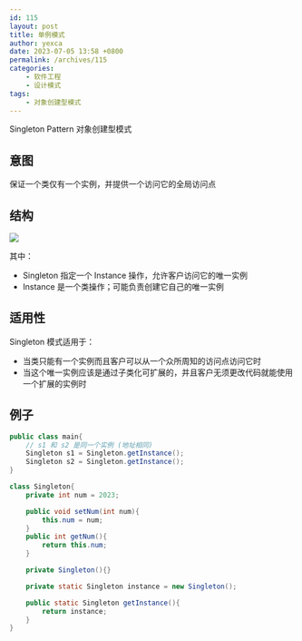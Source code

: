 ```yaml
---
id: 115
layout: post
title: 单例模式
author: yexca
date: 2023-07-05 13:58 +0800
permalink: /archives/115
categories:
    - 软件工程
    - 设计模式
tags:
    - 对象创建型模式
---
```


Singleton Pattern 对象创建型模式

## 意图

保证一个类仅有一个实例，并提供一个访问它的全局访问点

## 结构

![](https://cdn.statically.io/gh/yexca/image_hosting@master/2023/03-设计模式/单例模式.47bqfvzklxk0.webp)

其中：

* Singleton 指定一个 Instance 操作，允许客户访问它的唯一实例
* Instance 是一个类操作；可能负责创建它自己的唯一实例

## 适用性

Singleton 模式适用于：

* 当类只能有一个实例而且客户可以从一个众所周知的访问点访问它时
* 当这个唯一实例应该是通过子类化可扩展的，并且客户无须更改代码就能使用一个扩展的实例时

## 例子

```java
public class main{
    // s1 和 s2 是同一个实例 (地址相同)
    Singleton s1 = Singleton.getInstance();
    Singleton s2 = Singleton.getInstance();
}

class Singleton{
    private int num = 2023;

    public void setNum(int num){
        this.num = num;
    }
    public int getNum(){
        return this.num;
    }

    private Singleton(){}

    private static Singleton instance = new Singleton();

    public static Singleton getInstance(){
        return instance;
    }
}
```
